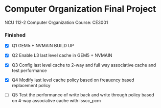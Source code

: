 # Computer Organization Final Project
NCU 112-2 Computer Organization 
Course: CE3001

### Finished

- [x] Q1 GEM5 + NVMAIN BUILD UP

- [x] Q2 Enable L3 last level cache in GEM5 + NVMAIN

- [x] Q3 Config last level cache to 2-way and full way associative cache and test performance

- [x] Q4 Modify last level cache policy based on freauency based replacement policy

- [ ] Q5 Test the performance of write back and write through policy based on 4-way associative cache with isscc_pcm
